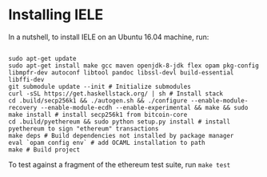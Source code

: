 Installing IELE
===============

In a nutshell, to install IELE on an Ubuntu 16.04 machine, run:

```

sudo apt-get update
sudo apt-get install make gcc maven openjdk-8-jdk flex opam pkg-config libmpfr-dev autoconf libtool pandoc libssl-devl build-essential libffi-dev
git submodule update --init # Initialize submodules
curl -sSL https://get.haskellstack.org/ | sh # Install stack
cd .build/secp256k1 && ./autogen.sh && ./configure --enable-module-recovery --enable-module-ecdh --enable-experimental && make && sudo make install # install secp256k1 from bitcoin-core
cd .build/pyethereum && sudo python setup.py install # install pyethereum to sign "ethereum" transactions
make deps # Build dependencies not installed by package manager
eval `opam config env` # add OCAML installation to path
make # Build project

```

To test against a fragment of the ethereum test suite, run `make test`

